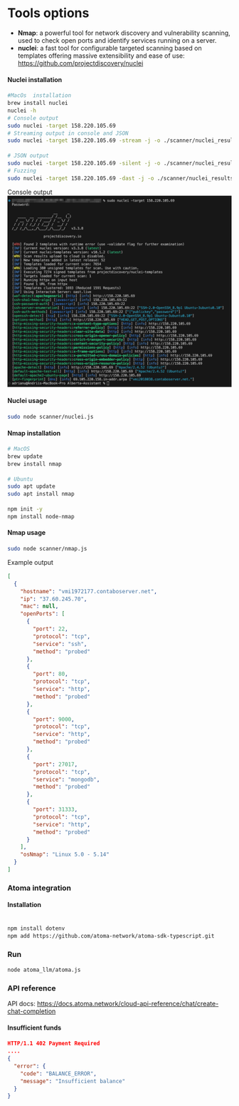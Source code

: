 # Tools options

- **Nmap**: a powerful tool for network discovery and vulnerability scanning, used to check open ports and identify services running on a server.
- **nuclei**: a fast tool for configurable targeted scanning based on templates offering massive extensibility and ease of use: <https://github.com/projectdiscovery/nuclei>

#### Nuclei installation

```bash
#MacOs  installation
brew install nuclei
nuclei -h
# Console output
sudo nuclei -target 158.220.105.69
# Streaming output in console and JSON
sudo nuclei -target 158.220.105.69 -stream -j -o ./scanner/nuclei_results/stream.json

# JSON output
sudo nuclei -target 158.220.105.69 -silent -j -o ./scanner/nuclei_results/test.json
# Fuzzing
sudo nuclei -target 158.220.105.69 -dast -j -o ./scanner/nuclei_results/dast.json 

```

Console output
![Alt text](docs/pics/nuclei_console_ouptu.png)

#### Nuclei usage

```bash
sudo node scanner/nuclei.js
```

#### Nmap installation

```bash
# MacOS
brew update
brew install nmap

# Ubuntu
sudo apt update
sudo apt install nmap

npm init -y
npm install node-nmap
```

#### Nmap usage

```bash
sudo node scanner/nmap.js
```

Example output

```json
[
  {
    "hostname": "vmi1972177.contaboserver.net",
    "ip": "37.60.245.70",
    "mac": null,
    "openPorts": [
      {
        "port": 22,
        "protocol": "tcp",
        "service": "ssh",
        "method": "probed"
      },
      {
        "port": 80,
        "protocol": "tcp",
        "service": "http",
        "method": "probed"
      },
      {
        "port": 9000,
        "protocol": "tcp",
        "service": "http",
        "method": "probed"
      },
      {
        "port": 27017,
        "protocol": "tcp",
        "service": "mongodb",
        "method": "probed"
      },
      {
        "port": 31333,
        "protocol": "tcp",
        "service": "http",
        "method": "probed"
      }
    ],
    "osNmap": "Linux 5.0 - 5.14"
  }
]
```

### Atoma integration

#### Installation

```bash

npm install dotenv
npm add https://github.com/atoma-network/atoma-sdk-typescript.git
```

### Run

```bash
node atoma_llm/atoma.js
```

### API reference

API docs: <https://docs.atoma.network/cloud-api-reference/chat/create-chat-completion>

#### Insufficient funds

```json
HTTP/1.1 402 Payment Required
....
{
  "error": {
    "code": "BALANCE_ERROR",
    "message": "Insufficient balance"
  }
}
```
